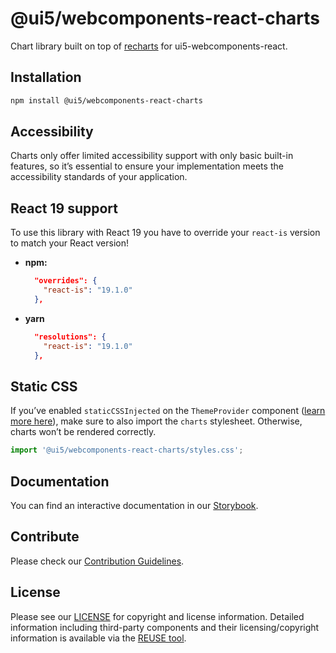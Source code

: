 # @ui5/webcomponents-react-charts

Chart library built on top of [recharts](https://recharts.org/) for ui5-webcomponents-react.

## Installation

```bash
npm install @ui5/webcomponents-react-charts
```

## Accessibility

Charts only offer limited accessibility support with only basic built-in features, so it’s essential to ensure your implementation meets the accessibility standards of your application.

## React 19 support

To use this library with React 19 you have to override your `react-is` version to match your React version!

- **npm:**

  ```json
    "overrides": {
      "react-is": "19.1.0"
    },
  ```

- **yarn**

  ```json
    "resolutions": {
      "react-is": "19.1.0"
    },
  ```

## Static CSS

If you’ve enabled `staticCSSInjected` on the `ThemeProvider` component ([learn more here](https://ui5.github.io/webcomponents-react/v2/?path=/docs/knowledge-base-server-side-rendering--docs#add-to-existing-project)), make sure to also import the `charts` stylesheet. Otherwise, charts won’t be rendered correctly.

```ts
import '@ui5/webcomponents-react-charts/styles.css';
```

## Documentation

You can find an interactive documentation in our [Storybook](https://ui5.github.io/webcomponents-react/).

## Contribute

Please check our [Contribution Guidelines](https://github.com/UI5/webcomponents-react/blob/main/CONTRIBUTING.md).

## License

Please see our [LICENSE](https://github.com/UI5/webcomponents-react/blob/main/LICENSE) for copyright and license information.
Detailed information including third-party components and their licensing/copyright information is available via the [REUSE tool](https://api.reuse.software/info/github.com/UI5/webcomponents-react).

<!-- Use the force -->
